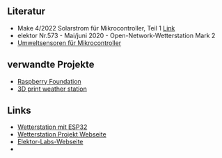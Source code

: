 ## Literatur
- Make 4/2022 Solarstrom für Mikrocontroller, Teil 1 [Link](www.make-magazin.de/xnry)
- elektor Nr.573 - Mai/juni 2020 - Open-Network-Wetterstation Mark 2 
- [Umweltsensoren für Mikrocontroller](www.make-magazin.de/xgrd)
## verwandte Projekte
- [Raspberry Foundation](https://projects.raspberrypi.org/en/projects/build-your-own-weather-station)
- [3D print weather station](https://hackaday.com/2018/04/05/a-true-3d-printed-weather-station/)
## Links
- [Wetterstation mit ESP32](www.elektormagazine.de/magazine/elektor-69/42263/)
- [Wetterstation Projekt Webseite](www.elektormagazine.de/191148-03/)
- [Elektor-Labs-Webseite](www.elektormagazine.com/labs/remake-elektor-weather-station)
- 
